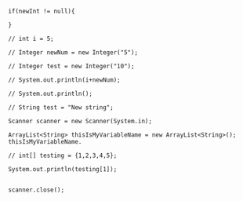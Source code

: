 
		if(newInt != null){
			
		}

		// int i = 5;

		// Integer newNum = new Integer("5");

		// Integer test = new Integer("10");

		// System.out.println(i+newNum);

		// System.out.println();

		// String test = "New string";

		Scanner scanner = new Scanner(System.in);

		ArrayList<String> thisIsMyVariableName = new ArrayList<String>();
		thisIsMyVariableName.

		// int[] testing = {1,2,3,4,5};

		System.out.println(testing[1]);


		scanner.close();
		